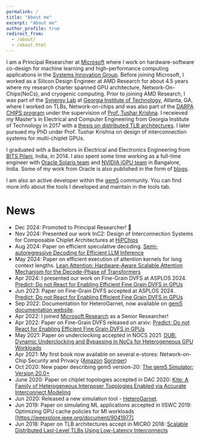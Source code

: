 ```yaml
---
permalink: /
title: "About me"
excerpt: "About me"
author_profile: true
redirect_from: 
  - /about/
  - /about.html
---
```


I am a Principal Researcher at [Microsoft](https://www.microsoft.com/en-us/research/people/srbharadwaj/) where I work on hardware-software co-design for machine learning and high-performance computing applications in the [Systems Innovation Group](https://www.microsoft.com/en-us/research/group/systems-innovation/). Before joining Microsoft, I worked as a Silicon Design Engineer at AMD Research for about 4.5 years where my research charter spanned GPU architecture, Network-On-Chips(NoCs), and cryogenic computing. Prior to joining AMD Research, I was part of the [Synergy Lab](https://synergy.ece.gatech.edu/) at [Georgia Institute of Technology](https://www.ece.gatech.edu/), Atlanta, GA, where I worked on TLBs, Network-on-chips and was also part of the [DARPA CHIPS program](https://www.darpa.mil/program/common-heterogeneous-integration-and-ip-reuse-strategies) under the supervision of [Prof. Tushar Krishna](http://tusharkrishna.ece.gatech.edu/). I receieved my Master's in Electrical and Computer Engineering from Georgia Institute of Technology in 2017 with a [thesis on distributed TLB architectures](http://hdl.handle.net/1853/59300). I later pursued my PhD under Prof. Tushar Krishna on design of interconnection systems for multi-chiplet GPUs. 

I graduated with a Bachelors in Electrical and Electronics Engineering from [BITS Pilani](https://www.bits-pilani.ac.in/), India, in 2014. I also spent some time working as a full-time engineer with [Oracle Solaris team](www.oracle.com) and [NVIDIA iGPU team](www.nvidia.com) in Bangalore, India. Some of my work from Oracle is also published in the form of [blogs](https://blogs.oracle.com/solaris/importing-a-zone-into-a-zone-cluster-configuration-using-the-new-import-zone-subcommand-v2).

I am also an active developer within the [gem5](www.gem5.org) community. You can find more info about the tools I developed and maintain in the tools tab.

News
======
* Dec 2024: Promoted to Principal Researcher! 🥳
* Nov 2024: Presented our work InC2: Design of Interconnection Systems for Composable Chiplet Architectures at [HiPChips](https://hipchips.github.io/micro2024/)
* Aug 2024: Paper on efficient speculative decoding. [Semi-autoregressive Decoding for Efficient LLM Inference](https://openreview.net/forum?id=gfDbD1MRYk)
* May 2024: Paper on efficient execution of attention kernels for long context lengths. [Lean Attention: Hardware-Aware Scalable Attention Mechanism for the Decode-Phase of Transformers](https://arxiv.org/pdf/2405.10480)
* Apr 2024: I presented our work on Fine-Grain DVFS at ASPLOS 2024. [Predict; Do not React for Enabling Efficient Fine Grain DVFS in GPUs](https://dl.acm.org/doi/10.1145/3623278.3624756)
* Jun 2023: Paper on Fine-Grain DVFS accepted at ASPLOS 2024. [Predict; Do not React for Enabling Efficient Fine Grain DVFS in GPUs](https://arxiv.org/abs/2205.00121)
* Sep 2022: Documentation for HeteroGarnet, now available on [gem5 documentation website](https://www.gem5.org/documentation/general_docs/ruby/heterogarnet/).
* Apr 2022: I joined [Microsoft Research](https://www.microsoft.com/en-us/research/people/srbharadwaj/) as a Senior Researcher!
* Apr 2022: Paper on Fine-Grain DVFS released on arxiv: [Predict; Do not React for Enabling Efficient Fine Grain DVFS in GPUs](https://arxiv.org/abs/2205.00121)
* May 2021: Paper on underclocking accepted in NOCS 2021: [DUB: Dynamic Underclocking and Bypassing in NoCs for Heterogeneous GPU Workloads](https://ieeexplore.ieee.org/document/9634971)
* Apr 2021: My first book now available on several e-stores: Network-on-Chip Security and Privacy ([Amazon](https://www.amazon.com/Network-Security-Privacy-Prabhat-Mishra/dp/3030691306) [Springer](https://link.springer.com/book/10.1007/978-3-030-69131-8))
* Oct 2020: New paper describing gem5 version-20: [The gem5 Simulator: Version 20.0+](https://arxiv.org/abs/2007.03152)
* June 2020: Paper on chiplet topologies accepted in DAC 2020: [Kite: A Family of Heterogeneous Interposer Topologies Enabled via Accurate Interconnect Modeling](https://ieeexplore.ieee.org/document/9218539)
* Jun 2020: Released a new simulation tool - [HeteroGarnet](https://github.com/gem5/gem5/commit/7957b1c43b3df2c9e9b6ec17eb7fc97976c9988d). 
* Jun 2019: Paper on simulating ML applications accepted in IISWC 2019: Optimizing GPU cache policies for MI workloads [https://ieeexplore.ieee.org/document/9041977]
* Jun 2018: Paper on TLB architectures accept in MICRO 2018: [Scalable Distributed Last-Level TLBs Using Low-Latency Interconnects](https://ieeexplore.ieee.org/document/8574547)

